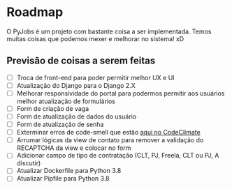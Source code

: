 # Roadmap

O PyJobs é um projeto com bastante coisa a ser implementada. Temos muitas coisas
que podemos mexer e melhorar no sistema! xD

## Previsão de coisas a serem feitas

 - [ ] Troca de front-end para poder permitir melhor UX e UI
 - [ ] Atualização do Django para o Django 2.X
 - [ ] Melhorar responsividade do portal para podermos permitir aos usuários melhor atualização de formulários
  - [ ] Form de criação de vaga
  - [ ] Form de atualização de dados do usuário
  - [ ] Form de atualização de senha
 - [ ] Exterminar erros de code-smell que estão [aqui no CodeClimate](https://codeclimate.com/github/vmesel/PyJobs)
 - [ ] Arrumar lógicas da view de contato para remover a validação do RECAPTCHA da view e colocar no form
 - [ ] Adicionar campo de tipo de contratação (CLT, PJ, Freela, CLT ou PJ, A discutir)
 - [ ] Atualizar Dockerfile para Python 3.8
 - [ ] Atualizar Pipfile para Python 3.8
